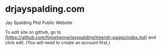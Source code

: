 drjayspalding.com
=================

Jay Spalding Phd Public Website

To edit site on github, go to [https://github.com/fotoetienne/jayspalding/tree/gh-pages/index.md] and click edit.
(You will need to create an account first.)
